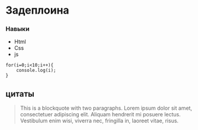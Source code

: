 # Задеплоина


### Навыки
+ Html
+ Css
+ js


```
for(i=0;i<10;i++){
    console.log(i);
}
```

## цитаты
> This is a blockquote with two paragraphs. Lorem ipsum dolor sit amet,
consectetuer adipiscing elit. Aliquam hendrerit mi posuere lectus.
Vestibulum enim wisi, viverra nec, fringilla in, laoreet vitae, risus.